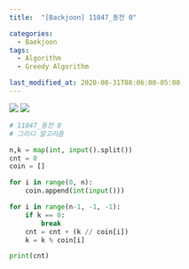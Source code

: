 ```yaml
---
title:  "[Backjoon] 11047_동전 0"

categories:
  - Baekjoon
tags:
  - Algorithm
  - Greedy Algorithm

last_modified_at: 2020-08-31T08:06:00-05:00
---
```


<img src="https://youjeonghan.github.io/assets/images/Backjoon/coin1.png"/>

<img src="https://youjeonghan.github.io/assets/images/Backjoon/coin2.png"/>



<br>

```python
# 11047_동전 0
# 그리디 알고리즘

n,k = map(int, input().split())
cnt = 0
coin = []

for i in range(0, n):
    coin.append(int(input()))

for i in range(n-1, -1, -1):
    if k == 0:
        break
    cnt = cnt + (k // coin[i])
    k = k % coin[i]

print(cnt)

```

